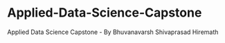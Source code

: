 # Applied-Data-Science-Capstone
Applied Data Science Capstone - By Bhuvanavarsh Shivaprasad Hiremath
